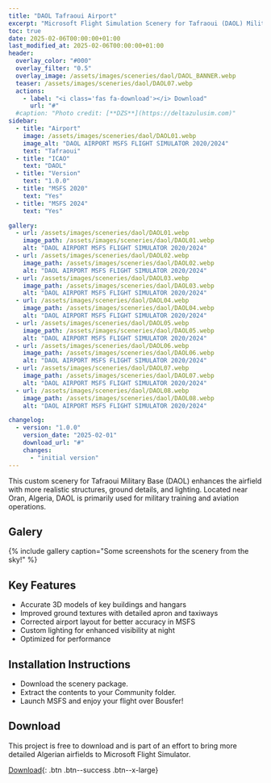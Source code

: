```yaml
---
title: "DAOL Tafraoui Airport"
excerpt: "Microsoft Flight Simulation Scenery for Tafraoui (DAOL) Military Airport for MSFS2020 & MSFS2024"
toc: true
date: 2025-02-06T00:00:00+01:00
last_modified_at: 2025-02-06T00:00:00+01:00
header:
  overlay_color: "#000"
  overlay_filter: "0.5"
  overlay_image: /assets/images/sceneries/daol/DAOL_BANNER.webp
  teaser: /assets/images/sceneries/daol/DAOL07.webp
  actions:
    - label: "<i class='fas fa-download'></i> Download"
      url: "#"
  #caption: "Photo credit: [**DZS**](https://deltazulusim.com)"
sidebar:
  - title: "Airport"
    image: /assets/images/sceneries/daol/DAOL01.webp
    image_alt: "DAOL AIRPORT MSFS FLIGHT SIMULATOR 2020/2024"
    text: "Tafraoui"
  - title: "ICAO"
    text: "DAOL"
  - title: "Version"
    text: "1.0.0"
  - title: "MSFS 2020"
    text: "Yes"
  - title: "MSFS 2024"
    text: "Yes"

gallery:
  - url: /assets/images/sceneries/daol/DAOL01.webp
    image_path: /assets/images/sceneries/daol/DAOL01.webp
    alt: "DAOL AIRPORT MSFS FLIGHT SIMULATOR 2020/2024"
  - url: /assets/images/sceneries/daol/DAOL02.webp
    image_path: /assets/images/sceneries/daol/DAOL02.webp
    alt: "DAOL AIRPORT MSFS FLIGHT SIMULATOR 2020/2024"
  - url: /assets/images/sceneries/daol/DAOL03.webp
    image_path: /assets/images/sceneries/daol/DAOL03.webp
    alt: "DAOL AIRPORT MSFS FLIGHT SIMULATOR 2020/2024"
  - url: /assets/images/sceneries/daol/DAOL04.webp
    image_path: /assets/images/sceneries/daol/DAOL04.webp
    alt: "DAOL AIRPORT MSFS FLIGHT SIMULATOR 2020/2024"
  - url: /assets/images/sceneries/daol/DAOL05.webp
    image_path: /assets/images/sceneries/daol/DAOL05.webp
    alt: "DAOL AIRPORT MSFS FLIGHT SIMULATOR 2020/2024"
  - url: /assets/images/sceneries/daol/DAOL06.webp
    image_path: /assets/images/sceneries/daol/DAOL06.webp
    alt: "DAOL AIRPORT MSFS FLIGHT SIMULATOR 2020/2024"
  - url: /assets/images/sceneries/daol/DAOL07.webp
    image_path: /assets/images/sceneries/daol/DAOL07.webp
    alt: "DAOL AIRPORT MSFS FLIGHT SIMULATOR 2020/2024"
  - url: /assets/images/sceneries/daol/DAOL08.webp
    image_path: /assets/images/sceneries/daol/DAOL08.webp
    alt: "DAOL AIRPORT MSFS FLIGHT SIMULATOR 2020/2024"

changelog:
  - version: "1.0.0"
    version_date: "2025-02-01"
    download_url: "#"
    changes:
      - "initial version"
---
```


This custom scenery for Tafraoui Military Base (DAOL) enhances the airfield with more realistic structures, ground details, and lighting. Located near Oran, Algeria, DAOL is primarily used for military training and aviation operations.

## Galery 
{% include gallery caption="Some screenshots for the scenery from the sky!" %}

## Key Features

- Accurate 3D models of key buildings and hangars
- Improved ground textures with detailed apron and taxiways
- Corrected airport layout for better accuracy in MSFS
- Custom lighting for enhanced visibility at night
- Optimized for performance

## Installation Instructions
- Download the scenery package.
- Extract the contents to your Community folder.
- Launch MSFS and enjoy your flight over Bousfer!

## Download

This project is free to download and is part of an effort to bring more detailed Algerian airfields to Microsoft Flight Simulator.

[<i class='fas fa-download'></i> Download](#){: .btn .btn--success .btn--x-large}

